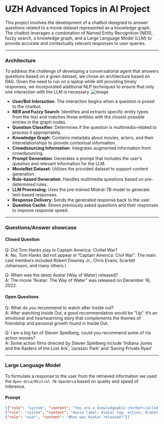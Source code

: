 # UZH Advanced Topics in AI Project
This project involves the development of a chatbot designed to answer questions related to a movie dataset represented as a knowledge graph. The chatbot leverages a combination of Named Entity Recognition (NER), fuzzy search, a knowledge graph, and a Large Language Model (LLM) to provide accurate and contextually relevant responses to user queries.

------
### Architecture
To address the challenge of developing a conversational agent that answers questions based on a given dataset, we chose an architecture based on RAG. Given the need to run on a laptop while still providing timely responses, we incorporated additional NLP techniques to ensure that only one interaction with the LLM is necessary.
![image](https://github.com/theoliver7/uzh-advanced-topics-in-ai/assets/10463395/185509da-f323-434b-bb26-1dd022274b7e)
- **User/Bot Interaction**: The interaction begins when a question is posed to the chatbot.
- **NER and Fuzzy Search**: Identifies and extracts specific entity types from the text and matches these entities with the closest possible entries in the graph nodes.
- **Question Classifier**: Determines if the question is multimedia-related to process it appropriately.
- **Knowledge Graph**: Contains metadata about movies, actors, and their interrelationships to provide contextual information.
- **Crowdsourcing Information**: Integrates augmented information from crowdsourcing.
- **Prompt Generation**: Generates a prompt that includes the user’s question and relevant information for the LLM.
- **MovieNet Dataset**: Utilizes the provided dataset to support content generation.
- **Rule-based Generation**: Handles multimedia questions based on pre-determined rules.
- **LLM Processing**: Uses the pre-trained Mistral-7B model to generate text-based responses.
- **Response Delivery**: Sends the generated response back to the user.
- **Question Cache**: Stores previously asked questions and their responses to improve response speed.


------
### Questions/Answer showcase
#### Closed Question
Q: Did Tom Hanks play in Captain America: Civiliel War?\
A: No, Tom Hanks did not appear in ”Captain America: Civil War”. The main cast members included Robert Downey Jr., Chris Evans, Scarlett Johansson, and many others.\


Q: When was the latest Avatar (Way of Water) released?\
A: The movie ”Avatar: The Way of Water” was released on December 16, 2022.


#### Open Questions
Q: What do you recommend to watch after inside out?\
A: After watching Inside Out, a good recommendation would be ”Up”. It’s an emotional and heartwarming story that complements the themes of friendship and personal growth found in Inside Out.


Q: I am a big fan of Steven Spielberg, could you recommend some of his action movies?\
A: Some action films directed by Steven Spielberg include ’Indiana Jones and the Raiders of the Lost Ark’, ’Jurassic Park’ and ’Saving Private Ryan’

-------

### Large Language Model
To formulate a response to the user from the retrieved information we used the `Open-Orca/Mistral-7B-OpenOrca` based on quality and speed of inference. 
#### Prompt

```json
[{"role": "system", "content": "You are a knowledgeable chatbot(called Francis,developed by Oliver and David) specializing in movies. Your task is to provide accurate,concise and short(1-2 sentences) answers about films. When presented with a question, use the provided information to formulate your response. If the information available does not fully address the question, supplement it with your own knowledge about movies. In cases where the question is unrelated to the world of movies, gently remind the user to focus their inquiries on movie-related topics. "},
{"role": "system", "content": "movie label: Avatar tag: action, dramatic, entertaining, fantasy, good_versus_evil / node description: 2009 American epic science fiction film directed by James Cameron / film editor: Stephen E. Rivkin, James Cameron, John Refoua,....."},
{"role": "user", "content": "When was Avatar released?"}]
```
